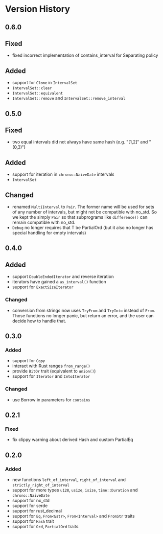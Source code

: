 # Version History

## 0.6.0
## Fixed
  - fixed incorrect implementation of contains_interval for Separating policy
## Added
  - support for `Clone` in `IntervalSet`
  - `IntervalSet::clear`
  - `IntervalSet::equivalent`
  - `IntervalSet::remove` and `IntervalSet::remove_interval`

## 0.5.0
## Fixed
 - two equal intervals did not always have same hash (e.g. "[1,2]" and "(0,3)")
## Added
 - support for iteration in `chrono::NaiveDate` intervals
 - `IntervalSet`
## Changed
 - renamed `MultiInterval` to `Pair`.  The former name will be used for sets of
   any number of intervals, but might not be compatible with no_std.  So we
   kept the simply `Pair` so that subprograms like `difference()` can remain
   compatible with no_std.
 - `Debug` no longer requires that T be PartialOrd (but it also no longer has
   special handling for empty intervals)

## 0.4.0
## Added
 - support `DoubleEndedIterator` and reverse iteration
 - iterators have gained a `as_interval()` function
 - support for `ExactSizeIterator`
### Changed
 - conversion from strings now uses `TryFrom` and `TryInto` instead of `From`.
   Those functions no longer panic, but return an error, and the user can
   decide how to handle that.

## 0.3.0
### Added
 - support for `Copy`
 - interact with Rust ranges `from_range()`
 - provide `BitOr` trait (equivalent to `union()`)
 - support for `Iterator` and `IntoIterator`
### Changed
 - use Borrow in parameters for `contains`

## 0.2.1
### Fixed
 - fix clippy warning about derived Hash and custom PartialEq

## 0.2.0
### Added
 - new functions `left_of_interval`, `right_of_interval`
   and `strictly_right_of_interval`
 - support for more types `u128`, `usize`, `isize`, `time::Duration` and
   `chrono::NaiveDate`
 - support for no_std
 - support for serde
 - support for rust_decimal
 - support for `Eq`, `From<&str>`, `From<Interval>` and `FromStr` traits
 - support for `Hash` trait
 - support for `Ord`, `PartialOrd` traits
